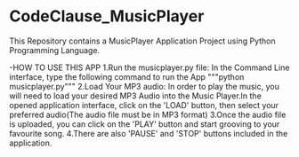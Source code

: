 # CodeClause_MusicPlayer
This Repository contains a MusicPlayer Application Project using Python Programming Language.

-HOW TO USE THIS APP
1.Run the musicplayer.py file:
  In the Command Line interface, type the following command to run the App
  """python musicplayer.py"""
2.Load Your MP3 audio:
  In order to play the music, you will need to load your desired MP3 Audio into the Music Player.In the opened application interface, click on the 'LOAD' button, then select your preferred audio(The audio file must be in MP3 format)
3.Once the audio file is uploaded, you can click on the 'PLAY' button and start grooving to your favourite song.
4.There are also 'PAUSE' and 'STOP' buttons included in the application.

  
